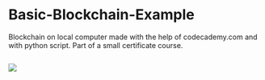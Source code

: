 # Basic-Blockchain-Example
Blockchain on local computer made with the help of codecademy.com and with python script.  Part of a small certificate course.

<a href="Basic-Blockchain-Example/caleb_blockchain_Codecademy.pdf" class="image fit"><img src="images/marr_pic.jpg" alt=""></a>

![](Basic-Blockchain-Example/certificate.png)




